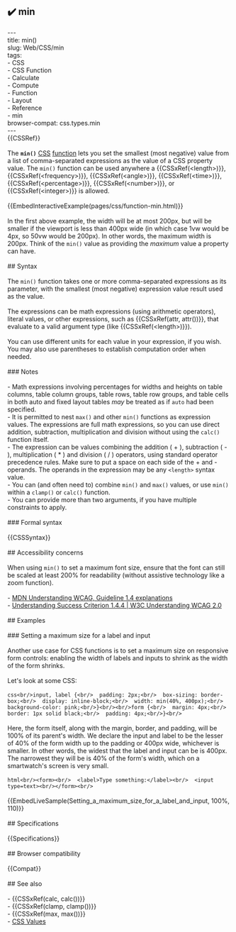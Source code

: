 ## ✔️ min 
 ---<br/>title: min()<br/>slug: Web/CSS/min<br/>tags:<br/>  - CSS<br/>  - CSS Function<br/>  - Calculate<br/>  - Compute<br/>  - Function<br/>  - Layout<br/>  - Reference<br/>  - min<br/>browser-compat: css.types.min<br/>---<br/>{{CSSRef}}<br/><br/>The **`min()`** [CSS](/en-US/docs/Web/CSS) [function](/en-US/docs/Web/CSS/CSS_Functions) lets you set the smallest (most negative) value from a list of comma-separated expressions as the value of a CSS property value. The `min()` function can be used anywhere a {{CSSxRef(&lt;length&gt;)}}, {{CSSxRef(&lt;frequency&gt;)}}, {{CSSxRef(&lt;angle&gt;)}}, {{CSSxRef(&lt;time&gt;)}}, {{CSSxRef(&lt;percentage&gt;)}}, {{CSSxRef(&lt;number&gt;)}}, or {{CSSxRef(&lt;integer&gt;)}} is allowed.<br/><br/>{{EmbedInteractiveExample(pages/css/function-min.html)}}<br/><br/>In the first above example, the width will be at most 200px, but will be smaller if the viewport is less than 400px wide (in which case 1vw would be 4px, so 50vw would be 200px). In other words, the maximum width is 200px. Think of the `min()` value as providing the _maximum_ value a property can have.<br/><br/>## Syntax<br/><br/>The `min()` function takes one or more comma-separated expressions as its parameter, with the smallest (most negative) expression value result used as the value.<br/><br/>The expressions can be math expressions (using arithmetic operators), literal values, or other expressions, such as {{CSSxRef(attr, attr())}}, that evaluate to a valid argument type (like {{CSSxRef(&lt;length&gt;)}}).<br/><br/>You can use different units for each value in your expression, if you wish. You may also use parentheses to establish computation order when needed.<br/><br/>### Notes<br/><br/>- Math expressions involving percentages for widths and heights on table columns, table column groups, table rows, table row groups, and table cells in both auto and fixed layout tables _may_ be treated as if `auto` had been specified.<br/>- It is permitted to nest `max()` and other `min()` functions as expression values. The expressions are full math expressions, so you can use direct addition, subtraction, multiplication and division without using the `calc()` function itself.<br/>- The expression can be values combining the addition ( + ), subtraction ( - ), multiplication ( \* ) and division ( / ) operators, using standard operator precedence rules. Make sure to put a space on each side of the + and - operands. The operands in the expression may be any `<length>` syntax value.<br/>- You can (and often need to) combine `min()` and `max()` values, or use `min()` within a `clamp()` or `calc()` function.<br/>- You can provide more than two arguments, if you have multiple constraints to apply.<br/><br/>### Formal syntax<br/><br/>{{CSSSyntax}}<br/><br/>## Accessibility concerns<br/><br/>When using `min()` to set a maximum font size, ensure that the font can still be scaled at least 200% for readability (without assistive technology like a zoom function).<br/><br/>- [MDN Understanding WCAG, Guideline 1.4 explanations](/en-US/docs/Web/Accessibility/Understanding_WCAG/Perceivable#guideline_1.4_make_it_easier_for_users_to_see_and_hear_content_including_separating_foreground_from_background)<br/>- [Understanding Success Criterion 1.4.4 | W3C Understanding WCAG 2.0](https://www.w3.org/TR/UNDERSTANDING-WCAG20/visual-audio-contrast-scale.html)<br/><br/>## Examples<br/><br/>### Setting a maximum size for a label and input<br/><br/>Another use case for CSS functions is to set a maximum size on responsive form controls: enabling the width of labels and inputs to shrink as the width of the form shrinks.<br/><br/>Let's look at some CSS:<br/><br/>```css<br/>input, label {<br/>  padding: 2px;<br/>  box-sizing: border-box;<br/>  display: inline-block;<br/>  width: min(40%, 400px);<br/>  background-color: pink;<br/>}<br/><br/>form {<br/>  margin: 4px;<br/>  border: 1px solid black;<br/>  padding: 4px;<br/>}<br/>```<br/><br/>Here, the form itself, along with the margin, border, and padding, will be 100% of its parent's width. We declare the input and label to be the lesser of 40% of the form width up to the padding or 400px wide, whichever is smaller. In other words, the widest that the label and input can be is 400px. The narrowest they will be is 40% of the form's width, which on a smartwatch's screen is very small.<br/><br/>```html<br/><form><br/>  <label>Type something:</label><br/>  <input type=text><br/></form><br/>```<br/><br/>{{EmbedLiveSample(Setting_a_maximum_size_for_a_label_and_input, 100%, 110)}}<br/><br/>## Specifications<br/><br/>{{Specifications}}<br/><br/>## Browser compatibility<br/><br/>{{Compat}}<br/><br/>## See also<br/><br/>- {{CSSxRef(calc, calc())}}<br/>- {{CSSxRef(clamp, clamp())}}<br/>- {{CSSxRef(max, max())}}<br/>- [CSS Values](/en-US/docs/Learn/CSS/Building_blocks/Values_and_units)<br/>